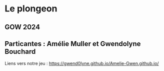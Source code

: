 # Le plongeon
## GOW 2024 
## Particantes : Amélie Muller et Gwendolyne Bouchard
Liens vers notre jeu : https://gwend0lyne.github.io/Amelie-Gwen.github.io/